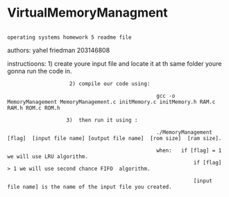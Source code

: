 # VirtualMemoryManagment

																		operating systems homework 5 readme file
										
authors: 		yahel friedman   203146808

					
					
					
instructioons:    1)  create youre input file and locate it at th same folder youre gonna run the code in.

						2) compile our code using:
																	
													gcc -o MemoryManagement MemoryManagement.c initMemory.c initMemory.h RAM.c RAM.h ROM.c ROM.h 
													
					   3)  then run it using :
										
													./MemoryManagement  [flag]  [input file name] [output file name]  [rom size]  [ram size].

													when:   if [flag] = 1 we will use LRU algorithm.
																if [flag] > 1 we will use second chance FIFO  algorithm.
																   
																[input file name] is the name of the input file you created.
																
													
													
										
					
					
